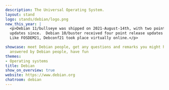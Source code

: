 ```yaml
---
description: The Universal Operating System.
layout: stand
logo: stands/debian/logo.png
new_this_year: |
  <p>Debian 11/bullseye was shipped on 2021-August-14th, with two point release
  updates since.  Debian 10/buster received four point release updates over 2021.
  Like FOSDEM21, Debconf21 took place virtually online.</p>

showcase: meet Debian people, get any questions and remarks you might have about Debian
  answered by Debian people, have fun
themes:
- Operating systems
title: Debian
show_on_overview: true
website: https://www.debian.org
chatroom: debian
---
```

